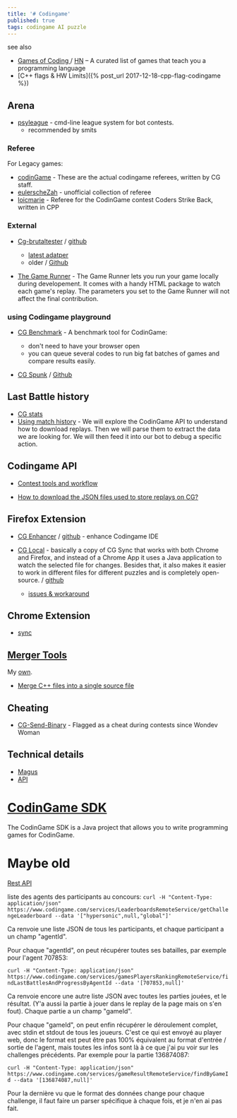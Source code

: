 ```yaml
---
title: '# Codingame'
published: true
tags: codingame AI puzzle
---
```

see also
- [	Games of Coding ](https://github.com/michelpereira/awesome-games-of-coding) / [HN](https://news.ycombinator.com/item?id=13566247) – A curated list of games that teach you a programming language 
- [C++ flags & HW Limits]({% post_url 2017-12-18-cpp-flag-codingame %})


## Arena

- [psyleague](https://github.com/FakePsyho/psyleague?tab=readme-ov-file#main-features) - cmd-line league system for bot contests.
	- recommended by smits

### Referee

For Legacy games:
- [codinGame](https://github.com/SpiritusSancti5/codinGame/tree/master/Referees) - These are the actual codingame referees, written by CG staff.
- [eulerscheZah](https://github.com/eulerscheZahl/RefereeCollection) -  unofficial collection of referee
- [loicmarie](https://github.com/loicmarie/cg-csb-referee-cpp) - Referee for the CodinGame contest Coders Strike Back, written in CPP

### External
- [Cg-brutaltester](https://www.codingame.com/forum/t/cg-brutaltester-because-you-love-to-be-brutal/2716) / [github](https://github.com/dreignier/cg-brutaltester)
	- [latest adatper](https://github.com/Akarachudra/brutaltester-spring-challenge-2020/commit/762330b5f559fca3aca0e03998e4b8a3ea7e7edb)
    - older  / [Github](https://github.com/dreignier/cgstats)
    
- [The Game Runner](https://www.codingame.com/playgrounds/25775/codingame-sdk-documentation/game-runner) - The Game Runner lets you run your game locally during developement. It comes with a handy HTML package to watch each game's replay. The parameters you set to the Game Runner will not affect the final contribution.

### using Codingame playground
- [CG Benchmark](https://github.com/s-vivien/CGBenchmark#cg-benchmark) - A benchmark tool for CodinGame:
    - don't need to have your browser open
    - you can queue several codes to run big fat batches of games and compare results easily.

- [CG Spunk](https://www.codingame.com/forum/t/introducing-cg-spunk/1895) / [Github](https://github.com/danBhentschel/CGSpunk) 

## Last Battle history
- [CG stats](http://cgstats.magusgeek.com/app)
- [Using match history](https://www.codingame.com/playgrounds/53705/contest-tools-and-workflow/introduction) - We will explore the CodinGame API to understand how to download replays. Then we will parse them to extract the data we are looking for. We will then feed it into our bot to debug a specific action.

## Codingame API
- [Contest tools and workflow](https://www.codingame.com/playgrounds/53705/contest-tools-and-workflow)

- [How to download the JSON files used to store replays on CG?](https://www.codingame.com/forum/t/how-to-download-the-json-files-used-to-store-replays-on-cg/2894)

## Firefox Extension
- [CG Enhancer](https://www.codingame.com/forum/t/cg-enhancer/59441) / [github](https://github.com/Azkellas/cgenhancer) - enhance Codingame IDE

- [CG Local](https://www.codingame.com/forum/t/cg-local/10359) -  basically a copy of CG Sync that works with both Chrome and Firefox, and instead of a Chrome App it uses a Java application to watch the selected file for changes. Besides that, it also makes it easier to work in different files for different puzzles and is completely open-source. / [github](https://github.com/jmerle/cg-local-app)
	- [issues & workaround](https://forum.codingame.com/t/cg-local/10359/6?u=yduf)
    
## Chrome Extension
- [sync](https://www.codingame.com/forum/t/codingame-sync-beta/614/58)

## [Merger Tools](https://github.com/yduf/CG-rubyprep?tab=readme-ov-file#c-include-files-packer)

My [own](https://github.com/yduf/CG-rubyprep?tab=readme-ov-file#c-include-files-packer).

- [Merge C++ files into a single source file](https://stackoverflow.com/questions/5995773/merge-c-files-into-a-single-source-file/46373134#46373134)

## Cheating
- [CG-Send-Binary](https://github.com/Agade09/CG-Send-Binary?tab=readme-ov-file#cg-send-binary) -  Flagged as a cheat during contests since Wondev Woman


## Technical details
- [Magus](https://forum.codingame.com/t/public-api-for-statistics-or-other-useful-things/1247/6)
- [API](https://www.codingame.com/forum/t/api-the-place-to-ask-for-improvements-in-cg-api/2514)

# [CodinGame SDK](https://www.codingame.com/playgrounds/25775/codingame-sdk-documentation/introduction)
The CodinGame SDK is a Java project that allows you to write programming games for CodinGame.

# Maybe old
[Rest API](http://forum.canardpc.com/threads/103495-Codingame-La-programmation-hant%C3%A9e-Concours-de-fant%C3%B4mes-dans-la-console-fin-Fevrier?s=d6a666218d62c51b4465647a91f8cdc5&p=10273198&viewfull=1#post10273198)

liste des agents des participants au concours:
`curl -H "Content-Type: application/json" https://www.codingame.com/services/LeaderboardsRemoteService/getChallengeLeaderboard --data '["hypersonic",null,"global"]'`

Ca renvoie une liste JSON de tous les participants, et chaque participant a un champ "agentId".

Pour chaque "agentId", on peut récupérer toutes ses batailles, par exemple pour l'agent 707853:

`curl -H "Content-Type: application/json" https://www.codingame.com/services/gamesPlayersRankingRemoteService/findLastBattlesAndProgressByAgentId --data '[707853,null]'`

Ca renvoie encore une autre liste JSON avec toutes les parties jouées, et le résultat. (Y'a aussi la partie à jouer dans le replay de la page mais on s'en fout). Chaque partie a un champ "gameId".

Pour chaque "gameId", on peut enfin récupérer le déroulement complet, avec stdin et stdout de tous les joueurs. C'est ce qui est envoyé au player web, donc le format est peut être pas 100% équivalent au format d'entrée / sortie de l'agent, mais toutes les infos sont là à ce que j'ai pu voir sur les challenges précédents. Par exemple pour la partie 136874087:

`curl -H "Content-Type: application/json" https://www.codingame.com/services/gameResultRemoteService/findByGameId --data '[136874087,null]'`

Pour la dernière vu que le format des données change pour chaque challenge, il faut faire un parser spécifique à chaque fois, et je n'en ai pas fait.
